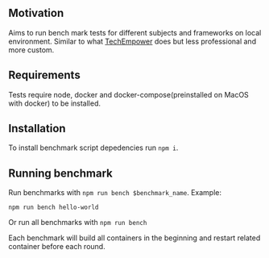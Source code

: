 ## Motivation
Aims to run bench mark tests for different subjects and frameworks on local environment. Similar to what [TechEmpower](https://www.techempower.com/benchmarks/) does but less professional and more custom.

## Requirements
Tests require node, docker and docker-compose(preinstalled on MacOS with docker) to be installed.

## Installation
To install benchmark script depedencies run `npm i`.

## Running benchmark
Run benchmarks with `npm run bench $benchmark_name`. Example:

```npm run bench hello-world```

Or run all benchmarks with `npm run bench`

Each benchmark will build all containers in the beginning and restart related container before each round.